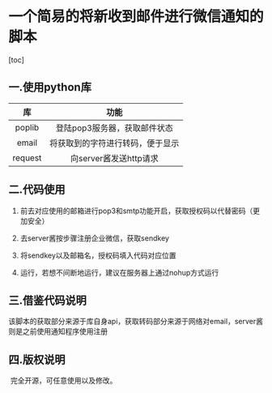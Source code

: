 # 一个简易的将新收到邮件进行微信通知的脚本

[toc]

## 一.使用python库

|   库    |               功能               |
| :-----: | :------------------------------: |
| poplib  |   登陆pop3服务器，获取邮件状态   |
|  email  | 将获取到的字符进行转码，便于显示 |
| request |      向server酱发送http请求      |

## 二.代码使用

1. 前去对应使用的邮箱进行pop3和smtp功能开启，获取授权码以代替密码（更加安全）

2. 去server酱按步骤注册企业微信，获取sendkey

3. 将sendkey以及邮箱名，授权码填入代码对应位置
4. 运行，若想不间断地运行，建议在服务器上通过nohup方式运行

## 三.借鉴代码说明

​	该脚本的获取部分来源于库自身api，获取转码部分来源于网络对email，server酱则是之前使用通知程序使用注册

## 四.版权说明

​	完全开源，可任意使用以及修改。